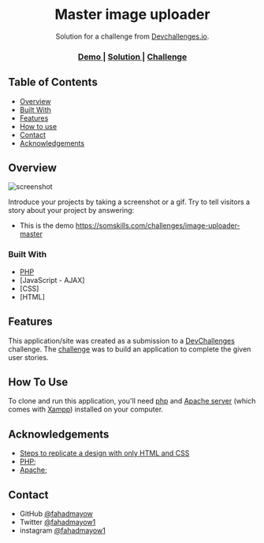 <!-- Please update value in the {}  -->

<h1 align="center">Master image uploader</h1>

<div align="center">
   Solution for a challenge from  <a href="http://devchallenges.io" target="_blank">Devchallenges.io</a>.
</div>

<div align="center">
  <h3>
    <a href="https://somskills.com/challenges/image-uploader-master">
      Demo
    </a>
    <span> | </span>
    <a href="http://devchallenges.io">
      Solution
    </a>
    <span> | </span>
    <a href="https://devchallenges.io/challenges/O2iGT9yBd6xZBrOcVirx">
      Challenge
    </a>
  </h3>
</div>


<!-- TABLE OF CONTENTS -->

## Table of Contents

- [Overview](#overview)
- [Built With](#built-with)
- [Features](#features)
- [How to use](#how-to-use)
- [Contact](#contact)
- [Acknowledgements](#acknowledgements)

<!-- OVERVIEW -->

## Overview

![screenshot](https://somskills.com/challenges/image-uploader-master/img/screenshot.png)

Introduce your projects by taking a screenshot or a gif. Try to tell visitors a story about your project by answering:

- This is the demo https://somskills.com/challenges/image-uploader-master

### Built With

<!-- This section should list any major frameworks that you built your project using. Here are a few examples.-->

- [PHP](https://php.net/)
- [JavaScript - AJAX]
- [CSS]
- [HTML]

## Features

<!-- List the features of your application or follow the template. Don't share the figma file here :) -->

This application/site was created as a submission to a [DevChallenges](https://devchallenges.io/challenges) challenge. The [challenge](https://devchallenges.io/challenges/O2iGT9yBd6xZBrOcVirx) was to build an application to complete the given user stories.

## How To Use

<!-- Example: -->

To clone and run this application, you'll need [php](https://www.php.net/downloads) and [Apache server](https://httpd.apache.org/) (which comes with [Xampp](https://www.apachefriends.org/)) installed on your computer.


## Acknowledgements

<!-- This section should list any articles or add-ons/plugins that helps you to complete the project. This is optional but it will help you in the future. For example -->

- [Steps to replicate a design with only HTML and CSS](https://devchallenges-blogs.web.app/how-to-replicate-design/)
- [PHP](https://php.net/);
- [Apache](https://httpd.apache.org/);


## Contact

- GitHub [@fahadmayow](https://{github.com/fahadmayow})
- Twitter [@fahadmayow1](https://{twitter.com/fahadmayow1})
- instagram [@fahadmayow1](https://{instagram.com/fahadmayow1})
